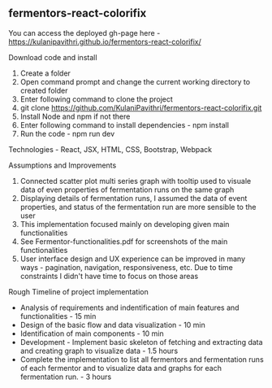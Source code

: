 ## fermentors-react-colorifix

You can access the deployed gh-page here - https://kulanipavithri.github.io/fermentors-react-colorifix/

Download code and install

1. Create a folder
2. Open command prompt and change the current working directory to created folder
3. Enter following command to clone the project
4. git clone https://github.com/KulaniPavithri/fermentors-react-colorifix.git
5. Install Node and npm if not there
6. Enter following command to install dependencies - npm install
7. Run the code - npm run dev

Technologies - React, JSX, HTML, CSS, Bootstrap, Webpack

Assumptions and Improvements

1. Connected scatter plot multi series graph with tooltip used to visuale data of even properties of fermentation runs on the same graph
2. Displaying details of fermentation runs, I assumed the data of event properties, and status of the fermentation run are more sensible to the user
3. This implementation focused mainly on developing given main functionalities
4. See Fermentor-functionalities.pdf for screenshots of the main functionalities
5. User interface design and UX experience can be improved in many ways - pagination, navigation, responsiveness, etc. Due to time constraints I didn't have time to focus on those areas

Rough Timeline of project implementation
  - Analysis of requirements and indentification of main features and functionalities - 15 min
  - Design of the basic flow and data visualization - 10 min
  - Identification of main components - 10 min
  - Development - Implement basic skeleton of fetching and extracting data and creating graph to visualize data - 1.5 hours
  - Complete the implementation to list all fermentors and fermentation runs of each fermentor and to visualize data and graphs for each fermentation run. - 3 hours
